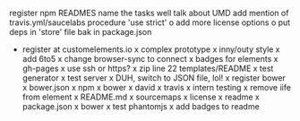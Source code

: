 register npm
READMES
  name the tasks well
  talk about UMD
  add mention of travis.yml/saucelabs procedure
'use strict'
o add more license options
o put deps in 'store' file bak in package.json
- register at customelements.io
x complex prototype
x inny/outy style
x add 6to5
x change browser-sync to connect
x badges for elements
x gh-pages
x use ssh or https?
x zip line 22 templates/README
x test generator
x test server
x DUH, switch to JSON file, lol!
x register bower
x bower.json
x npm
x bower
x david
x travis
x intern testing
x remove iife from element
x README.md
x sourcemaps
x license
x readme
x package.json
x bower
x test phantomjs
x add badges to readme

